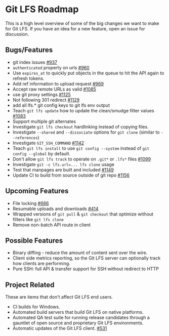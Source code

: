 # Git LFS Roadmap

This is a high level overview of some of the big changes we want to make for
Git LFS. If you have an idea for a new feature, open an issue for discussion.

## Bugs/Features

* git index issues [#937](https://github.com/github/git-lfs/issues/937)
* `authenticated` property on urls [#960](https://github.com/github/git-lfs/issues/960)
* Use `expires_at` to quickly put objects in the queue to hit the API again to refresh tokens.
* Add ref information to upload request [#969](https://github.com/github/git-lfs/issues/969)
* Accept raw remote URLs as valid [#1085](https://github.com/github/git-lfs/issues/1085)
* use git proxy settings [#1125](https://github.com/github/git-lfs/issues/1125)
* Not following 301 redirect [#1129](https://github.com/github/git-lfs/issues/1129)
* add all lfs.* git config keys to git lfs env output
* Teach `git lfs update` how to update the clean/smudge filter values [#1083](https://github.com/github/git-lfs/pull/1083)
* Support multiple git alternates
* Investigate `git lfs checkout` hardlinking instead of copying files.
* Investigate `--shared` and `--dissociate` options for `git clone` (similar to `--references`)
* Investigate `GIT_SSH_COMMAND` [#1142](https://github.com/github/git-lfs/issues/1142)
* Teach `git lfs install` to use `git config --system` instead of `git config --global` by default.
* Don't allow `git lfs track` to operate on `.git*` or `.lfs*` files [#1099](https://github.com/github/git-lfs/issues/1099)
* Investigate `git -c lfs.url=... lfs clone` usage
* Test that manpages are built and included [#1149](https://github.com/github/git-lfs/pull/1149)
* Update CI to build from source outside of git repo [#1156](https://github.com/github/git-lfs/issues/1156#issuecomment-211574343)

## Upcoming Features

* File locking [#666](https://github.com/github/git-lfs/pull/666)
* Resumable uploads and downloads [#414](https://github.com/github/git-lfs/issues/414)
* Wrapped versions of `git pull` & `git checkout` that optimize without filters
like `git lfs clone`
* Remove non-batch API route in client

## Possible Features

* Binary diffing - reduce the amount of content sent over the wire.
* Client side metrics reporting, so the Git LFS server can optionally track
how clients are performing.
* Pure SSH: full API & transfer support for SSH without redirect to HTTP

## Project Related

These are items that don't affect Git LFS end users.

* CI builds for Windows.
* Automated build servers that build Git LFS on native platforms.
* Automated QA test suite for running release candidates through a gauntlet of
open source and proprietary Git LFS environments.
* Automatic updates of the Git LFS client. [#531](https://github.com/github/git-lfs/issues/531)
